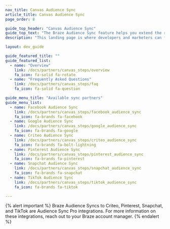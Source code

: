 ```yaml
---
nav_title: Canvas Audience Sync
article_title: Canvas Audience Sync
page_order: 8

guide_top_header: "Canvas Audience Sync"
guide_top_text: "The Braze Audience Sync feature helps you extend the reach of your campaigns to many of the top social and advertising technologies. This landing page is where developers and marketers can find resources on available Canvas sync partners."
description: "This landing page is where developers and marketers can find resources on available Canvas sync partners."

layout: dev_guide

guide_featured_title: ""
guide_featured_list:
  - name: "Overview"
    link: /docs/partners/canvas_steps/overview
    fa_icon: fa-solid fa-rotate
  - name: "Frequently Asked Questions"
    link: /docs/partners/canvas_steps/faq
    fa_icon: fa-solid fa-question

guide_menu_title: "Available sync partners"
guide_menu_list:
  - name: Facebook Audience Sync
    link: /docs/partners/canvas_steps/facebook_audience_sync
    fa_icon: fa-brands fa-facebook
  - name: Google Audience Sync
    link: /docs/partners/canvas_steps/google_audience_sync
    fa_icon: fa-brands fa-google
  - name: Criteo Audience Sync
    link: /docs/partners/canvas_steps/criteo_audience_sync
    fa_icon: fa-brands fa-bolt-lightning
  - name: Pinterest Audience Sync
    link: /docs/partners/canvas_steps/pinterest_audience_sync
    fa_icon: fa-brands fa-pinterest
  - name: Snapchat Audience Sync
    link: /docs/partners/canvas_steps/snapchat_audience_sync
    fa_icon: fa-brands fa-snapchat
  - name: TikTok Audience Sync
    link: /docs/partners/canvas_steps/tiktok_audience_sync
    fa_icon: fa-brands fa-tiktok

---
```


{% alert important %}
Braze Audience Syncs to Criteo, Pinterest, Snapchat, and TikTok are Audience Sync Pro integrations. For more information on these integrations, reach out to your Braze account manager.
{% endalert %}
